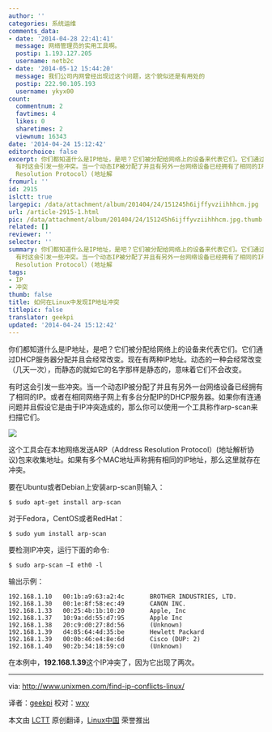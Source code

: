 ```yaml
---
author: ''
categories: 系统运维
comments_data:
- date: '2014-04-28 22:41:41'
  message: 网络管理员的实用工具啊。
  postip: 1.193.127.205
  username: netb2c
- date: '2014-05-12 15:44:20'
  message: 我们公司内网曾经出现过这个问题，这个貌似还是有用处的
  postip: 222.90.105.193
  username: ykyx00
count:
  commentnum: 2
  favtimes: 4
  likes: 0
  sharetimes: 2
  viewnum: 16343
date: '2014-04-24 15:12:42'
editorchoice: false
excerpt: 你们都知道什么是IP地址，是吧？它们被分配给网络上的设备来代表它们。它们通过DHCP服务器分配并且会经常改变。现在有两种IP地址。动态的一种会经常改变（几天一次），而静态的就如它的名字那样是静态的，意味着它们不会改变。
  有时这会引发一些冲突。当一个动态IP被分配了并且有另外一台网络设备已经拥有了相同的IP。或者在相同网络子网上有多台分配IP的DHCP服务器。如果你有连通问题并且假设它是由于IP冲突造成的，那么你可以使用一个工具称作arp-scan来扫描它们。  这个工具会在本地网络发送ARP（Address
  Resolution Protocol）(地址解
fromurl: ''
id: 2915
islctt: true
largepic: /data/attachment/album/201404/24/151245h6ijffyvziihhhcm.jpg
url: /article-2915-1.html
pic: /data/attachment/album/201404/24/151245h6ijffyvziihhhcm.jpg.thumb.jpg
related: []
reviewer: ''
selector: ''
summary: 你们都知道什么是IP地址，是吧？它们被分配给网络上的设备来代表它们。它们通过DHCP服务器分配并且会经常改变。现在有两种IP地址。动态的一种会经常改变（几天一次），而静态的就如它的名字那样是静态的，意味着它们不会改变。
  有时这会引发一些冲突。当一个动态IP被分配了并且有另外一台网络设备已经拥有了相同的IP。或者在相同网络子网上有多台分配IP的DHCP服务器。如果你有连通问题并且假设它是由于IP冲突造成的，那么你可以使用一个工具称作arp-scan来扫描它们。  这个工具会在本地网络发送ARP（Address
  Resolution Protocol）(地址解
tags:
- IP
- 冲突
thumb: false
title: 如何在Linux中发现IP地址冲突
titlepic: false
translator: geekpi
updated: '2014-04-24 15:12:42'
---
```


你们都知道什么是IP地址，是吧？它们被分配给网络上的设备来代表它们。它们通过DHCP服务器分配并且会经常改变。现在有两种IP地址。动态的一种会经常改变（几天一次），而静态的就如它的名字那样是静态的，意味着它们不会改变。


有时这会引发一些冲突。当一个动态IP被分配了并且有另外一台网络设备已经拥有了相同的IP。或者在相同网络子网上有多台分配IP的DHCP服务器。如果你有连通问题并且假设它是由于IP冲突造成的，那么你可以使用一个工具称作arp-scan来扫描它们。


![](/data/attachment/album/201404/24/151245h6ijffyvziihhhcm.jpg)


这个工具会在本地网络发送ARP（Address Resolution Protocol）(地址解析协议)包来收集地址。如果有多个MAC地址声称拥有相同的IP地址，那么这里就存在冲突。


要在Ubuntu或者Debian上安装arp-scan则输入：



```
$ sudo apt-get install arp-scan

```

对于Fedora，CentOS或者RedHat：



```
$ sudo yum install arp-scan

```

要检测IP冲突，运行下面的命令:



```
$ sudo arp-scan –I eth0 -l

```

输出示例：



```
192.168.1.10   00:1b:a9:63:a2:4c       BROTHER INDUSTRIES, LTD.
192.168.1.30   00:1e:8f:58:ec:49       CANON INC.
192.168.1.33   00:25:4b:1b:10:20       Apple, Inc
192.168.1.37   10:9a:dd:55:d7:95       Apple Inc
192.168.1.38   20:c9:d0:27:8d:56       (Unknown)
192.168.1.39   d4:85:64:4d:35:be       Hewlett Packard
192.168.1.39   00:0b:46:e4:8e:6d       Cisco (DUP: 2)
192.168.1.40   90:2b:34:18:59:c0       (Unknown)

```

在本例中，**192.168.1.39**这个IP冲突了，因为它出现了两次。




---


via: <http://www.unixmen.com/find-ip-conflicts-linux/>


译者：[geekpi](https://github.com/geekpi) 校对：[wxy](https://github.com/wxy)


本文由 [LCTT](https://github.com/LCTT/TranslateProject) 原创翻译，[Linux中国](http://linux.cn/) 荣誉推出
